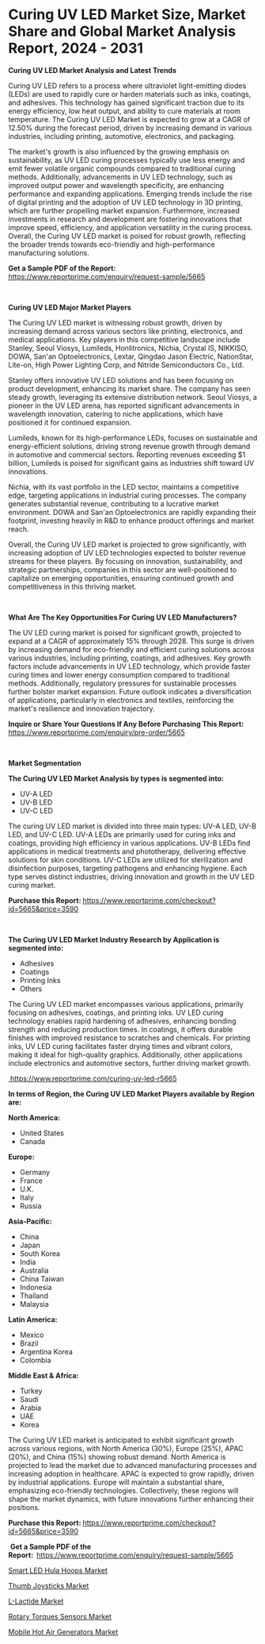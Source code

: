 <p><h1>Curing UV LED Market Size, Market Share and Global Market Analysis Report, 2024 - 2031</h1></p><p><strong>Curing UV LED Market Analysis and Latest Trends</strong></p>
<p><p>Curing UV LED refers to a process where ultraviolet light-emitting diodes (LEDs) are used to rapidly cure or harden materials such as inks, coatings, and adhesives. This technology has gained significant traction due to its energy efficiency, low heat output, and ability to cure materials at room temperature. The Curing UV LED Market is expected to grow at a CAGR of 12.50% during the forecast period, driven by increasing demand in various industries, including printing, automotive, electronics, and packaging.</p><p>The market's growth is also influenced by the growing emphasis on sustainability, as UV LED curing processes typically use less energy and emit fewer volatile organic compounds compared to traditional curing methods. Additionally, advancements in UV LED technology, such as improved output power and wavelength specificity, are enhancing performance and expanding applications. Emerging trends include the rise of digital printing and the adoption of UV LED technology in 3D printing, which are further propelling market expansion. Furthermore, increased investments in research and development are fostering innovations that improve speed, efficiency, and application versatility in the curing process. Overall, the Curing UV LED market is poised for robust growth, reflecting the broader trends towards eco-friendly and high-performance manufacturing solutions.</p></p>
<p><strong>Get a Sample PDF of the Report:&nbsp;</strong> <a href="https://www.reportprime.com/enquiry/request-sample/5665">https://www.reportprime.com/enquiry/request-sample/5665</a></p>
<p>&nbsp;</p>
<p><strong>Curing UV LED Major Market Players</strong></p>
<p><p>The Curing UV LED market is witnessing robust growth, driven by increasing demand across various sectors like printing, electronics, and medical applications. Key players in this competitive landscape include Stanley, Seoul Viosys, Lumileds, Honlitronics, Nichia, Crystal IS, NIKKISO, DOWA, San'an Optoelectronics, Lextar, Qingdao Jason Electric, NationStar, Lite-on, High Power Lighting Corp, and Nitride Semiconductors Co., Ltd.</p><p>Stanley offers innovative UV LED solutions and has been focusing on product development, enhancing its market share. The company has seen steady growth, leveraging its extensive distribution network. Seoul Viosys, a pioneer in the UV LED arena, has reported significant advancements in wavelength innovation, catering to niche applications, which have positioned it for continued expansion.</p><p>Lumileds, known for its high-performance LEDs, focuses on sustainable and energy-efficient solutions, driving strong revenue growth through demand in automotive and commercial sectors. Reporting revenues exceeding $1 billion, Lumileds is poised for significant gains as industries shift toward UV innovations.</p><p>Nichia, with its vast portfolio in the LED sector, maintains a competitive edge, targeting applications in industrial curing processes. The company generates substantial revenue, contributing to a lucrative market environment. DOWA and San'an Optoelectronics are rapidly expanding their footprint, investing heavily in R&D to enhance product offerings and market reach.</p><p>Overall, the Curing UV LED market is projected to grow significantly, with increasing adoption of UV LED technologies expected to bolster revenue streams for these players. By focusing on innovation, sustainability, and strategic partnerships, companies in this sector are well-positioned to capitalize on emerging opportunities, ensuring continued growth and competitiveness in this thriving market.</p></p>
<p>&nbsp;</p>
<p><strong>What Are The Key Opportunities For Curing UV LED Manufacturers?</strong></p>
<p><p>The UV LED curing market is poised for significant growth, projected to expand at a CAGR of approximately 15% through 2028. This surge is driven by increasing demand for eco-friendly and efficient curing solutions across various industries, including printing, coatings, and adhesives. Key growth factors include advancements in UV LED technology, which provide faster curing times and lower energy consumption compared to traditional methods. Additionally, regulatory pressures for sustainable processes further bolster market expansion. Future outlook indicates a diversification of applications, particularly in electronics and textiles, reinforcing the market's resilience and innovation trajectory. </p></p>
<p><strong>Inquire or Share Your Questions If Any Before Purchasing This Report:</strong> <a href="https://www.reportprime.com/enquiry/pre-order/5665">https://www.reportprime.com/enquiry/pre-order/5665</a></p>
<p>&nbsp;</p>
<p><strong>Market Segmentation</strong></p>
<p><strong>The Curing UV LED Market Analysis by types is segmented into:</strong></p>
<p><ul><li>UV-A LED</li><li>UV-B LED</li><li>UV-C LED</li></ul></p>
<p><p>The curing UV LED market is divided into three main types: UV-A LED, UV-B LED, and UV-C LED. UV-A LEDs are primarily used for curing inks and coatings, providing high efficiency in various applications. UV-B LEDs find applications in medical treatments and phototherapy, delivering effective solutions for skin conditions. UV-C LEDs are utilized for sterilization and disinfection purposes, targeting pathogens and enhancing hygiene. Each type serves distinct industries, driving innovation and growth in the UV LED curing market.</p></p>
<p><strong>Purchase this Report:&nbsp;</strong><a href="https://www.reportprime.com/checkout?id=5665&price=3590">https://www.reportprime.com/checkout?id=5665&price=3590</a></p>
<p>&nbsp;</p>
<p><strong>The Curing UV LED Market Industry Research by Application is segmented into:</strong></p>
<p><ul><li>Adhesives</li><li>Coatings</li><li>Printing Inks</li><li>Others</li></ul></p>
<p><p>The Curing UV LED market encompasses various applications, primarily focusing on adhesives, coatings, and printing inks. UV LED curing technology enables rapid hardening of adhesives, enhancing bonding strength and reducing production times. In coatings, it offers durable finishes with improved resistance to scratches and chemicals. For printing inks, UV LED curing facilitates faster drying times and vibrant colors, making it ideal for high-quality graphics. Additionally, other applications include electronics and automotive sectors, further driving market growth.</p></p>
<p><a href="https://www.reportprime.com/curing-uv-led-r5665">&nbsp;https://www.reportprime.com/curing-uv-led-r5665</a></p>
<p><strong>In terms of Region, the Curing UV LED Market Players available by Region are:</strong></p>
<p>
    <p> <strong> North America: </strong>
        <ul>
            <li>United States</li>
            <li>Canada</li>
        </ul>
        </p> 
    <p> <strong> Europe: </strong>
        <ul>
            <li>Germany</li>
            <li>France</li>
            <li>U.K.</li>
            <li>Italy</li>
            <li>Russia</li>
        </ul>
        </p> 
    <p> <strong> Asia-Pacific: </strong>
        <ul>
            <li>China</li>
            <li>Japan</li>
            <li>South Korea</li>
            <li>India</li>
            <li>Australia</li>
            <li>China Taiwan</li>
            <li>Indonesia</li>
            <li>Thailand</li>
            <li>Malaysia</li>
        </ul>
        </p> 
    <p> <strong> Latin America: </strong>
        <ul>
            <li>Mexico</li>
            <li>Brazil</li>
            <li>Argentina Korea</li>
            <li>Colombia</li>
        </ul>
        </p> 
    <p> <strong> Middle East & Africa: </strong>
        <ul>
            <li>Turkey</li>
            <li>Saudi</li>
            <li>Arabia</li>
            <li>UAE</li>
            <li>Korea</li>
        </ul>
    </p>
    </p>
<p><p>The Curing UV LED market is anticipated to exhibit significant growth across various regions, with North America (30%), Europe (25%), APAC (20%), and China (15%) showing robust demand. North America is projected to lead the market due to advanced manufacturing processes and increasing adoption in healthcare. APAC is expected to grow rapidly, driven by industrial applications. Europe will maintain a substantial share, emphasizing eco-friendly technologies. Collectively, these regions will shape the market dynamics, with future innovations further enhancing their positions.</p></p>
<p><strong>Purchase this Report: </strong><a href="https://www.reportprime.com/checkout?id=5665&price=3590">https://www.reportprime.com/checkout?id=5665&price=3590</a></p>
<p>&nbsp;<strong>Get a Sample PDF of the Report:&nbsp;&nbsp;</strong><a href="https://www.reportprime.com/enquiry/request-sample/5665">https://www.reportprime.com/enquiry/request-sample/5665</a></p>
<p><strong></strong></p>
<p><p><a href="https://www.linkedin.com/pulse/booming-smart-led-hula-hoops-market-sector-analysis-growth-8qdje?trackingId=OE54cmnfTrm1ZGd0RpEUfA%3D%3D">Smart LED Hula Hoops Market</a></p><p><a href="https://github.com/WillieWoodard/Market-Research-Report-List-6/blob/main/thumb-joysticks-market.md">Thumb Joysticks Market</a></p><p><a href="https://medium.com/@foxworth8231/global-l-lactide-market-analysis-key-market-trends-and-future-projections-2024-2031-5a13707b3524">L-Lactide Market</a></p><p><a href="https://medium.com/@foxworth8231/rotary-torques-sensors-market-global-market-insights-and-regional-analysis-2024-2031-16f71f741e4e">Rotary Torques Sensors Market</a></p><p><a href="https://issuu.com/reportprime-2/docs/mobile-hot-air-generators-market-si_2f8f8293e9b1ee">Mobile Hot Air Generators Market</a></p></p>